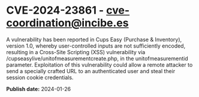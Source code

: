 # CVE-2024-23861 - cve-coordination@incibe.es

A vulnerability has been reported in Cups Easy (Purchase & Inventory), version 1.0, whereby user-controlled inputs are not sufficiently encoded, resulting in a Cross-Site Scripting (XSS) vulnerability via /cupseasylive/unitofmeasurementcreate.php, in the unitofmeasurementid parameter. Exploitation of this vulnerability could allow a remote attacker to send a specially crafted URL to an authenticated user and steal their session cookie credentials.

**Publish date:** 2024-01-26
